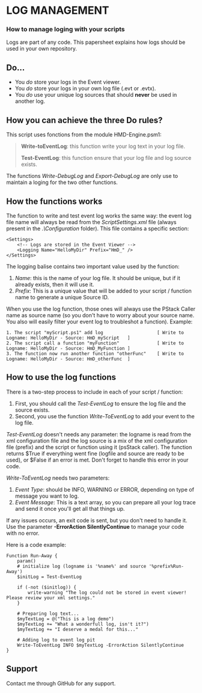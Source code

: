 # LOG MANAGEMENT
### How to manage loging with your scripts
Logs are part of any code. This papersheet explains how logs should be used in your own repository.

## Do...
* You *do* store your logs in the Event viewer.
* You *do* store your logs in your own log file (.evt or .evtx).
* You *do* use your unique log sources that should **never** be used in another log.

## How you can achieve the three Do rules?
This script uses fonctions from the module HMD-Engine.psm1:
> **Write-toEventLog**: this function write your log text in your log file. 
>
> **Test-EventLog**: this function ensure that your log file and log source exists.

The functions *Write-DebugLog* and *Export-DebugLog* are only use to maintain a loging for the two other functions.

## How the functions works
The function to write and test event log works the same way: the event log file name will always be read from the *ScriptSettings.xml* file (always present in the *.\Configuration* folder). This file contains a specific section:
```
<Settings>
    <!-- Logs are stored in the Event Viewer -->
    <Logging Name="HelloMyDir" Prefix="HmD_" />
</Settings>
```
The logging balise contains two important value used by the function:
1. *Name*: this is the name of your log file. It should be unique, but if it already exists, then it will use it.
2. *Prefix*: This is a unique value that will be added to your script / function name to generate a unique Source ID.

When you use the log function, those ones will always use the PStack Caller name as source name (so you don't have to worry about your source name. You also will easily filter your event log to troubleshot a function). Example:
```
1. The script "myScript.ps1" add log                    [ Write to Logname: HelloMyDir - Source: HmD_myScript   ]
2. The script call a function "myFunction"              [ Write to Logname: HelloMyDir - Source: HmD_MyFunction ]
3. The function now run another function "otherFunc"    [ Write to Logname: HelloMyDir - Source: HmD_otherFunc  ]
```

## How to use the log functions
There is a two-step process to include in each of your script / function:
1. First, you should call the *Test-EventLog* to ensure the log file and the source exists.
2. Second, you use the function *Write-ToEventLog* to add your event to the log file.

*Test-EventLog* doesn't needs any parameter: the logname is read from the xml configuration file and the log source is a mix of the xml configuration file (prefix) and the script or function using it (psStack caller). The function returns $True if everything went fine (logfile and source are ready to be used), or $False if an error is met. Don't forget to handle this error in your code.

*Write-ToEventLog* needs two parameters:
1. *Event Type*: should be INFO, WARNING or ERROR, depending on type of message you want to log.
2. *Event Message*: This is a text array, so you can prepare all your log trace and send it once you'll get all that things up.

If any issues occurs, an exit code is sent, but you don't need to handle it. Use the parameter **-ErrorAction SilentlyContinue** to manage your code with no error.

Here is a code example:
```
Function Run-Away {
    param()
    # initialize log (logname is '%name%' and source '%prefix%Run-Away')
    $initLog = Test-EventLog

    if (-not ($initlog)) {
        write-warning "The log could not be stored in event viewer! Please review your xml settings."
    }

    # Preparing log text...
    $myTextLog = @("This is a log demo")
    $myTextLog += "What a wonderfull log, isn't it?")
    $myTextLog += "I deserve a medal for this..."

    # Adding log to event log pit
    Write-ToEventLog INFO $myTextLog -ErrorAction SilentlyContinue
}
```
## Support
Contact me through GitHub for any support.